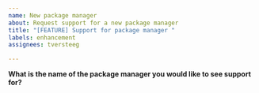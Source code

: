 ```yaml
---
name: New package manager
about: Request support for a new package manager
title: "[FEATURE] Support for package manager "
labels: enhancement
assignees: tversteeg

---
```


**What is the name of the package manager you would like to see support for?**
